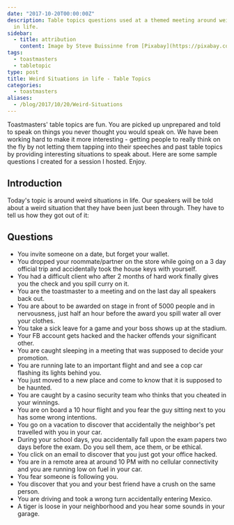 ```yaml
---
date: "2017-10-20T00:00:00Z"
description: Table topics questions used at a themed meeting around weird situations
  in life.
sidebar:
  - title: attribution
    content: Image by Steve Buissinne from [Pixabay](https://pixabay.com/en/mistake-spill-slip-up-accident-876597/)
tags:
  - toastmasters
  - tabletopic
type: post
title: Weird Situations in life - Table Topics
categories:
  - toastmasters
aliases:
  - /blog/2017/10/20/Weird-Situations
---
```


Toastmasters' table topics are fun. You are picked up unprepared and told to speak on things you never thought you would speak on. We have been working hard to make it more interesting - getting people to really think on the fly by not letting them tapping into their speeches and past table topics by providing interesting situations to speak about. Here are some sample questions I created for a session I hosted. Enjoy.

## Introduction

Today's topic is around weird situations in life. Our speakers will be told about a weird situation that they have been just been through. They have to tell us how they got out of it:

## Questions

* You invite someone on a date, but forget your wallet.
* You dropped your roommate/partner on the store while going on a 3 day official trip and accidentally took the house keys with yourself.
* You had a difficult client who after 2 months of hard work finally gives you the check and you spill curry on it.
* You are the toastmaster to a meeting and on the last day all speakers back out.
* You are about to be awarded on stage in front of 5000 people and in nervousness, just half an hour before the award you spill water all over your clothes.
* You take a sick leave for a game and your boss shows up at the stadium.
* Your FB account gets hacked and the hacker offends your significant other.
* You are caught sleeping in a meeting that was supposed to decide your promotion.
* You are running late to an important flight and and see a cop car flashing its lights behind you.
* You just moved to a new place and come to know that it is supposed to be haunted.
* You are caught by a casino security team who thinks that you cheated in your winnings.
* You are on board a 10 hour flight and you fear the guy sitting next to you has some wrong intentions.
* You go on a vacation to discover that accidentally the neighbor's pet travelled with you in your car.
* During your school days, you accidentally fall upon the exam papers two days before the exam. Do you sell them, ace them, or be ethical.
* You click on an email to discover that you just got your office hacked.
* You are in a remote area at around 10 PM with no cellular connectivity and you are running low on fuel in your car.
* You fear someone is following you.
* You discover that you and your best friend have a crush on the same person.
* You are driving and took a wrong turn accidentally entering Mexico.
* A tiger is loose in your neighborhood and you hear some sounds in your garage.
